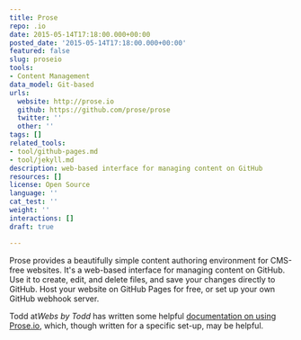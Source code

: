 ```yaml
---
title: Prose
repo: .io
date: 2015-05-14T17:18:00.000+00:00
posted_date: '2015-05-14T17:18:00.000+00:00'
featured: false
slug: proseio
tools:
- Content Management
data_model: Git-based
urls:
  website: http://prose.io
  github: https://github.com/prose/prose
  twitter: ''
  other: ''
tags: []
related_tools:
- tool/github-pages.md
- tool/jekyll.md
description: web-based interface for managing content on GitHub
resources: []
license: Open Source
language: ''
cat_test: ''
weight: ''
interactions: []
draft: true

---
```

Prose provides a beautifully simple content authoring environment for CMS-free websites. It's a web-based interface for managing content on GitHub. Use it to create, edit, and delete files, and save your changes directly to GitHub. Host your website on GitHub Pages for free, or set up your own GitHub webhook server.

Todd at*Webs by Todd* has written some helpful [documentation on using Prose.io](http://www.websbytodd.com/documentation/using-prose/), which, though written for a specific set-up, may be helpful.